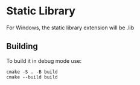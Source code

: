 # Static Library
For Windows, the static library extension will be .lib

## Building
To build it in debug mode use:
```
cmake -S . -B build
cmake --build build
```